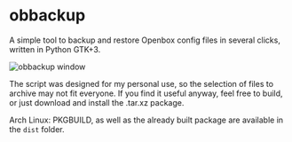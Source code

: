 # obbackup

A simple tool to backup and restore Openbox config files in several clicks, written in Python GTK+3.

![obbackup window](http://nwg.pl/obbackup/images/obbackup_1.png)

The script was designed for my personal use, so the selection of files to archive may not fit everyone.
If you find it useful anyway, feel free to build, or just download and install the .tar.xz package. 

Arch Linux: PKGBUILD, as well as the already built package are available in the `dist` folder.